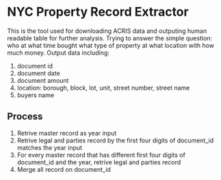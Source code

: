 # NYC Property Record Extractor

This is the tool used for downloading ACRIS data and outputing human readable table for further analysis.
Trying to answer the simple question: who at what time bought what type of property at what location with how much money.
Output data including:

1. document id
2. document date
3. document amount
4. location: borough, block, lot, unit, street number, street name
5. buyers name

## Process

1. Retrive master record as year input
2. Retrive legal and parties record by the first four digits of document_id matches the year input
3. For every master record that has different first four digits of document_id and the year, retrive legal and parties record
4. Merge all record on document_id
